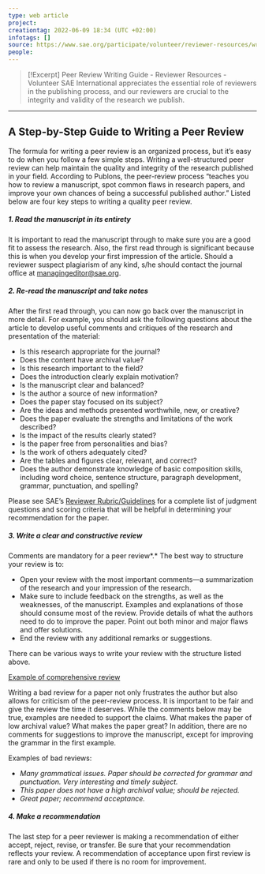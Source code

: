 ```yaml
---
type: web article
project:
creationtag: 2022-06-09 18:34 (UTC +02:00)
infotags: []
source: https://www.sae.org/participate/volunteer/reviewer-resources/writing-guide
people: 
---
```


> [!Excerpt] Peer Review Writing Guide - Reviewer Resources - Volunteer
> SAE International appreciates the essential role of reviewers in the publishing process, and our reviewers are crucial to the integrity and validity of the research we publish.

---
## **A Step-by-Step Guide to Writing a Peer Review**

The formula for writing a peer review is an organized process, but it’s easy to do when you follow a few simple steps. Writing a well-structured peer review can help maintain the quality and integrity of the research published in your field. According to Publons, the peer-review process “teaches you how to review a manuscript, spot common flaws in research papers, and improve your own chances of being a successful published author.” Listed below are four key steps to writing a quality peer review.

##### 1\. Read the manuscript in its entirety

It is important to read the manuscript through to make sure you are a good fit to assess the research. Also, the first read through is significant because this is when you develop your first impression of the article. Should a reviewer suspect plagiarism of any kind, s/he should contact the journal office at [managingeditor@sae.org](mailto:managingeditor@sae.org).

##### 2\. Re-read the manuscript and take notes

After the first read through, you can now go back over the manuscript in more detail. For example, you should ask the following questions about the article to develop useful comments and critiques of the research and presentation of the material:

-   Is this research appropriate for the journal?
-   Does the content have archival value?
-   Is this research important to the field?
-   Does the introduction clearly explain motivation?
-   Is the manuscript clear and balanced?
-   Is the author a source of new information?
-   Does the paper stay focused on its subject?
-   Are the ideas and methods presented worthwhile, new, or creative?
-   Does the paper evaluate the strengths and limitations of the work described?
-   Is the impact of the results clearly stated?
-   Is the paper free from personalities and bias?
-   Is the work of others adequately cited?
-   Are the tables and figures clear, relevant, and correct?
-   Does the author demonstrate knowledge of basic composition skills, including word choice, sentence structure, paragraph development, grammar, punctuation, and spelling?  

Please see SAE’s [Reviewer Rubric/Guidelines](https://www.sae.org/binaries/content/assets/cm/content/publications/journals/resources/reviewe_rubric.pdf) for a complete list of judgment questions and scoring criteria that will be helpful in determining your recommendation for the paper.

##### 3\. Write a clear and constructive review

Comments are mandatory for a peer review*.* The best way to structure your review is to:

-   Open your review with the most important comments—a summarization of the research and your impression of the research.
-   Make sure to include feedback on the strengths, as well as the weaknesses, of the manuscript. Examples and explanations of those should consume most of the review. Provide details of what the authors need to do to improve the paper. Point out both minor and major flaws and offer solutions.
-   End the review with any additional remarks or suggestions.

There can be various ways to write your review with the structure listed above.

[Example of comprehensive review](https://www.sae.org/binaries/content/assets/cm/content/publications/journals/examplereview.pdf)

Writing a bad review for a paper not only frustrates the author but also allows for criticism of the peer-review process. It is important to be fair and give the review the time it deserves. While the comments below may be true, examples are needed to support the claims. What makes the paper of low archival value? What makes the paper great? In addition, there are no comments for suggestions to improve the manuscript, except for improving the grammar in the first example.

Examples of bad reviews:

-   *Many grammatical issues. Paper should be corrected for grammar and punctuation. Very interesting and timely subject.*
-   *This paper does not have a high archival value; should be rejected.*
-   *Great paper; recommend acceptance.*

##### 4\. Make a recommendation

The last step for a peer reviewer is making a recommendation of either accept, reject, revise, or transfer. Be sure that your recommendation reflects your review. A recommendation of acceptance upon first review is rare and only to be used if there is no room for improvement.

